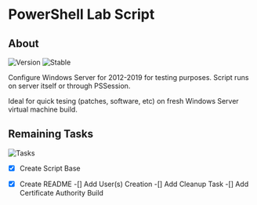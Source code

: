 # PowerShell Lab Script
## About
![Version](https://img.shields.io/badge/PowerShell-v5.1-blue)
![Stable](https://img.shields.io/badge/Stable-working-green)

Configure Windows Server for 2012-2019 for testing purposes. Script runs on server itself or through PSSession. 

Ideal for quick tesing (patches, software, etc) on fresh Windows Server virtual machine build.


## Remaining Tasks
![Tasks](https://img.shields.io/badge/To%20Do%20List-2/5-yellow)
-[x] Create Script Base
-[x] Create README
-[] Add User(s) Creation
-[] Add Cleanup Task
-[] Add Certificate Authority Build






